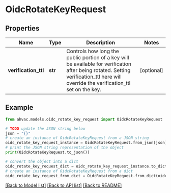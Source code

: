 # OidcRotateKeyRequest


## Properties

Name | Type | Description | Notes
------------ | ------------- | ------------- | -------------
**verification_ttl** | **str** | Controls how long the public portion of a key will be available for verification after being rotated. Setting verification_ttl here will override the verification_ttl set on the key. | [optional] 

## Example

```python
from ahvac.models.oidc_rotate_key_request import OidcRotateKeyRequest

# TODO update the JSON string below
json = "{}"
# create an instance of OidcRotateKeyRequest from a JSON string
oidc_rotate_key_request_instance = OidcRotateKeyRequest.from_json(json)
# print the JSON string representation of the object
print(OidcRotateKeyRequest.to_json())

# convert the object into a dict
oidc_rotate_key_request_dict = oidc_rotate_key_request_instance.to_dict()
# create an instance of OidcRotateKeyRequest from a dict
oidc_rotate_key_request_from_dict = OidcRotateKeyRequest.from_dict(oidc_rotate_key_request_dict)
```
[[Back to Model list]](../README.md#documentation-for-models) [[Back to API list]](../README.md#documentation-for-api-endpoints) [[Back to README]](../README.md)


